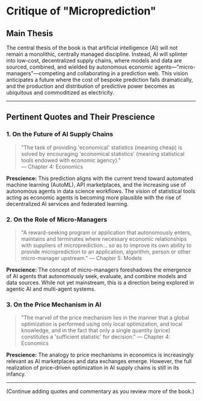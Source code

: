 # Critique of "Microprediction"

## Main Thesis

The central thesis of the book is that artificial intelligence (AI) will not remain a monolithic, centrally managed discipline. Instead, AI will splinter into low-cost, decentralized supply chains, where models and data are sourced, combined, and wielded by autonomous economic agents—"micro-managers"—competing and collaborating in a prediction web. This vision anticipates a future where the cost of bespoke prediction falls dramatically, and the production and distribution of predictive power becomes as ubiquitous and commoditized as electricity.

---

## Pertinent Quotes and Their Prescience

### 1. On the Future of AI Supply Chains

> "The task of providing 'economical' statistics (meaning cheap) is solved by encouraging 'economical statistics' (meaning statistical tools endowed with economic agency)."  
— Chapter 4: Economics

**Prescience:** This prediction aligns with the current trend toward automated machine learning (AutoML), API marketplaces, and the increasing use of autonomous agents in data science workflows. The vision of statistical tools acting as economic agents is becoming more plausible with the rise of decentralized AI services and federated learning.

### 2. On the Role of Micro-Managers

> "A reward-seeking program or application that autonomously enters, maintains and terminates where necessary economic relationships with suppliers of microprediction... so as to improve its own ability to provide microprediction to an application, algorithm, person or other micro-manager upstream."
— Chapter 5: Models

**Prescience:** The concept of micro-managers foreshadows the emergence of AI agents that autonomously seek, evaluate, and combine models and data sources. While not yet mainstream, this is a direction being explored in agentic AI and multi-agent systems.

### 3. On the Price Mechanism in AI

> "The marvel of the price mechanism lies in the manner that a global optimization is performed using only local optimization, and local knowledge, and in the fact that only a single quantity (price) constitutes a 'sufficient statistic' for decision."
— Chapter 4: Economics

**Prescience:** The analogy to price mechanisms in economics is increasingly relevant as AI marketplaces and data exchanges emerge. However, the full realization of price-driven optimization in AI supply chains is still in its infancy.

---

(Continue adding quotes and commentary as you review more of the book.) 